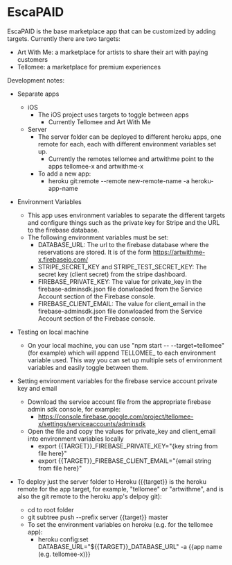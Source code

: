 # EscaPAID

EscaPAID is the base marketplace app that can be customized by adding targets. Currently there are two targets:
* Art With Me: a marketplace for artists to share their art with paying customers
* Tellomee: a marketplace for premium experiences

Development notes:

* Separate apps
  * iOS
    * The iOS project uses targets to toggle between apps
      * Currently Tellomee and Art With Me
  * Server
    * The server folder can be deployed to different heroku apps, one remote for each, each with different environment variables set up.
      * Currently the remotes tellomee and artwithme point to the apps tellomee-x and artwithme-x
    * To add a new app:
      * heroku git:remote --remote new-remote-name -a heroku-app-name

* Environment Variables
  * This app uses environment variables to separate the different targets and configure things such as the private key for Stripe and the URL to the firebase database.
  * The following environment variables must be set:
    * DATABASE_URL: The url to the firebase database where the reservations are stored. It is of the form https://artwithme-x.firebaseio.com/
    * STRIPE_SECRET_KEY and STRIPE_TEST_SECRET_KEY: The secret key (client secret) from the stripe dashboard.
    * FIREBASE_PRIVATE_KEY: The value for private_key in the firebase-adminsdk.json file donwloaded from the Service Account section of the Firebase console.
    * FIREBASE_CLIENT_EMAIL: The value for client_email in the firebase-adminsdk.json file donwloaded from the Service Account section of the Firebase console.

* Testing on local machine
  * On your local machine, you can use "npm start -- --target=tellomee" (for example) which will append TELLOMEE_ to each environment variable used. This way you can set up multiple sets of environment variables and easily toggle between them.
    
* Setting environment variables for the firebase service account private key and email
  * Download the service account file from the appropriate firebase admin sdk console, for example:
    * https://console.firebase.google.com/project/tellomee-x/settings/serviceaccounts/adminsdk
  * Open the file and copy the values for private_key and client_email into environment variables locally 
    * export {{TARGET}}_FIREBASE_PRIVATE_KEY="{key string from file here}"
    * export {{TARGET}}_FIREBASE_CLIENT_EMAIL="{email string from file here}"

* To deploy just the server folder to Heroku ({{target}} is the heroku remote for the app target, for example, "tellomee" or "artwithme", and is also the git remote to the heroku app's delpoy git):
  * cd to root folder
  * git subtree push --prefix server {{target}} master
  * To set the environment variables on heroku (e.g. for the tellomee app):
    * heroku config:set DATABASE_URL="${{TARGET}}_DATABASE_URL" -a {{app name (e.g. tellomee-x)}}
    
